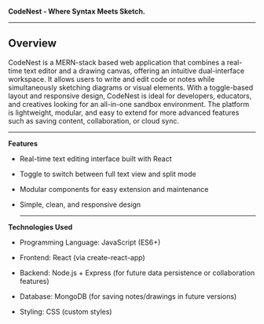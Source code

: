 **CodeNest - Where Syntax Meets Sketch.**

---
**Overview**
---

CodeNest is a MERN-stack based web application that combines a real-time text editor and a drawing canvas, offering an intuitive dual-interface workspace. It allows users to write and edit code or notes while simultaneously sketching diagrams or visual elements. With a toggle-based layout and responsive design, CodeNest is ideal for developers, educators, and creatives looking for an all-in-one sandbox environment.
The platform is lightweight, modular, and easy to extend for more advanced features such as saving content, collaboration, or cloud sync.


---
**Features**
- Real-time text editing interface built with React

- Toggle to switch between full text view and split mode

- Modular components for easy extension and maintenance

- Simple, clean, and responsive design

  ---
**Technologies Used**
- Programming Language: JavaScript (ES6+)

- Frontend: React (via create-react-app)

- Backend: Node.js + Express (for future data persistence or collaboration features)

- Database: MongoDB (for saving notes/drawings in future versions)

- Styling: CSS (custom styles)
